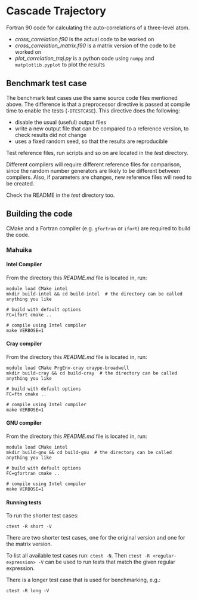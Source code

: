 # Cascade Trajectory

Fortran 90 code for calculating the auto-correlations of a three-level atom. 

* *cross_correlation.f90* is the actual code to be worked on
* *cross_correlation_matrix.f90* is a matrix version of the code to be worked on
* *plot_correlation_traj.py* is a python code using `numpy` and `matplotlib.pyplot` to plot the results

## Benchmark test case

The benchmark test cases use the same source code files mentioned above. The difference is that a
preprocessor directive is passed at compile time to enable the tests (`-DTESTCASE`). This
directive does the following:

* disable the usual (useful) output files
* write a new output file that can be compared to a reference version, to check results did not change
* uses a fixed random seed, so that the results are reproducible

Test reference files, run scripts and so on are located in the *test* directory.

Different compilers will require different reference files for comparison, since the random number
generators are likely to be different between compilers. Also, if parameters are changes, new reference
files will need to be created.

Check the README in the *test* directory too.

## Building the code

CMake and a Fortran compiler (e.g. `gfortran` or `ifort`) are required to build the code.

### Mahuika

#### Intel Compiler

From the directory this *README.md* file is located in, run:

```
module load CMake intel
mkdir build-intel && cd build-intel  # the directory can be called anything you like

# build with default options
FC=ifort cmake ..

# compile using Intel compiler
make VERBOSE=1
```

#### Cray compiler

From the directory this *README.md* file is located in, run:

```
module load CMake PrgEnv-cray craype-broadwell
mkdir build-cray && cd build-cray  # the directory can be called anything you like

# build with default options
FC=ftn cmake ..

# compile using Intel compiler
make VERBOSE=1
```

#### GNU compiler

From the directory this *README.md* file is located in, run:

```
module load CMake intel
mkdir build-gnu && cd build-gnu  # the directory can be called anything you like

# build with default options
FC=gfortran cmake ..

# compile using Intel compiler
make VERBOSE=1
```

#### Running tests

To run the shorter test cases:

```
ctest -R short -V
```

There are two shorter test cases, one for the original version and one for the matrix
version.

To list all available test cases run: `ctest -N`. Then `ctest -R <regular-expression> -V`
can be used to run tests that match the given regular expression.

There is a longer test case that is used for benchmarking, e.g.:

```
ctest -R long -V
```
